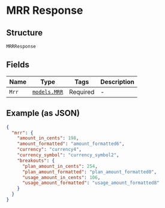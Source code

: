 
# MRR Response

## Structure

`MRRResponse`

## Fields

| Name | Type | Tags | Description |
|  --- | --- | --- | --- |
| `Mrr` | [`models.MRR`](../../doc/models/mrr.md) | Required | - |

## Example (as JSON)

```json
{
  "mrr": {
    "amount_in_cents": 198,
    "amount_formatted": "amount_formatted6",
    "currency": "currency4",
    "currency_symbol": "currency_symbol2",
    "breakouts": {
      "plan_amount_in_cents": 254,
      "plan_amount_formatted": "plan_amount_formatted0",
      "usage_amount_in_cents": 106,
      "usage_amount_formatted": "usage_amount_formatted8"
    }
  }
}
```

